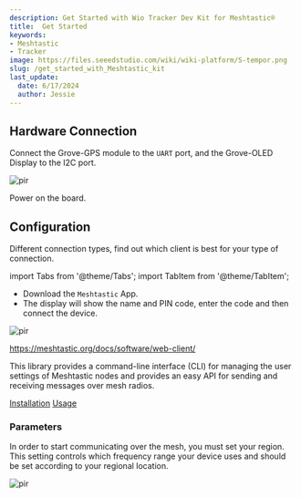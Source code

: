 ```yaml
---
description: Get Started with Wio Tracker Dev Kit for Meshtastic® 
title:  Get Started
keywords:
- Meshtastic
- Tracker
image: https://files.seeedstudio.com/wiki/wiki-platform/S-tempor.png
slug: /get_started_with_Meshtastic_kit
last_update:
  date: 6/17/2024
  author: Jessie
---
```





## Hardware Connection


Connect the Grove-GPS module to the `UART` port, and the Grove-OLED Display to the I2C port.

<p style={{textAlign: 'center'}}><img src="https://files.seeedstudio.com/wiki/SenseCAP/Sidewalk_Kit/mesh-kit.png" alt="pir" width={800} height="auto" /></p>


Power on the board. 


## Configuration

Different connection types, find out which client is best for your type of connection.


import Tabs from '@theme/Tabs';
import TabItem from '@theme/TabItem';

<Tabs>
<TabItem value="app" label="App">

* Download the `Meshtastic` App.<br/>
* The display will show the name and PIN code, enter the code and then connect the device.

<p style={{textAlign: 'center'}}><img src="https://files.seeedstudio.com/wiki/SenseCAP/Meshtastic/hardware-connect.png" alt="pir" width={800} height="auto" /></p>


  
</TabItem>

<TabItem value="web" label="Web Client">

https://meshtastic.org/docs/software/web-client/

</TabItem>

<TabItem value="cli" label="Python CLI">


This library provides a command-line interface (CLI) for managing the user settings of Meshtastic nodes and provides an easy API for sending and receiving messages over mesh radios. 

[Installation](https://meshtastic.org/docs/software/python/cli/installation/)
[Usage](https://meshtastic.org/docs/software/python/cli/usage/)

</TabItem>
</Tabs>


### Parameters


In order to start communicating over the mesh, you must set your region. This setting controls which frequency range your device uses and should be set according to your regional location.

<p style={{textAlign: 'center'}}><img src="https://files.seeedstudio.com/wiki/SenseCAP/Sidewalk_Kit/mesh-kit.png" alt="pir" width={800} height="auto" /></p>

